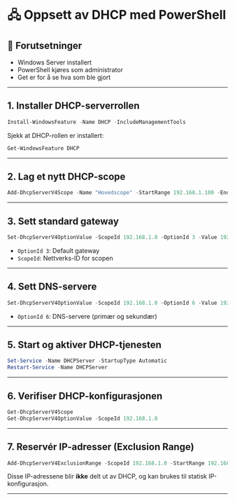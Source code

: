 # 🖧 Oppsett av DHCP med PowerShell

## 📌 Forutsetninger
- Windows Server installert
- PowerShell kjøres som administrator
- Get er for å se hva som ble gjort

---

## 1. Installer DHCP-serverrollen

```powershell
Install-WindowsFeature -Name DHCP -IncludeManagementTools
```

Sjekk at DHCP-rollen er installert:

```powershell
Get-WindowsFeature DHCP
```

---

## 2. Lag et nytt DHCP-scope

```powershell
Add-DhcpServerV4Scope -Name "Hovedscope" -StartRange 192.168.1.100 -EndRange 192.168.1.200 -SubnetMask 255.255.255.0 -State Active
```

---

## 3. Sett standard gateway

```powershell
Set-DhcpServerV4OptionValue -ScopeId 192.168.1.0 -OptionId 3 -Value 192.168.1.1
```

- `OptionId 3`: Default gateway
- `ScopeId`: Nettverks-ID for scopen

---

## 4. Sett DNS-servere

```powershell
Set-DhcpServerV4OptionValue -ScopeId 192.168.1.0 -OptionId 6 -Value 192.168.1.10,192.168.1.11
```

- `OptionId 6`: DNS-servere (primær og sekundær)

---

## 5. Start og aktiver DHCP-tjenesten

```powershell
Set-Service -Name DHCPServer -StartupType Automatic
Restart-Service -Name DHCPServer
```

---

## 6. Verifiser DHCP-konfigurasjonen

```powershell
Get-DhcpServerV4Scope
Get-DhcpServerV4OptionValue -ScopeId 192.168.1.0
```

---

## 7. Reservér IP-adresser (Exclusion Range)

```powershell
Add-DhcpServerV4ExclusionRange -ScopeId 192.168.1.0 -StartRange 192.168.1.1 -EndRange 192.168.1.30
```

Disse IP-adressene blir **ikke** delt ut av DHCP, og kan brukes til statisk IP-konfigurasjon.

---
